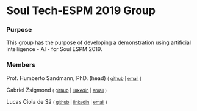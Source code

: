 # Soul Tech-ESPM 2019 Group

### Purpose

This group has the purpose of developing a demonstration using artificial intelligence - AI - for Soul ESPM 2019.

### Members

Prof. Humberto Sandmann, PhD. (head)
<small>(
[github](https://hsandmann.github.io/) |
[email](mailto:humberto.sandmann@espm.br)
)</small>

Gabriel Zsigmond
<small>(
[github](https://github.com/gzsig) |
[linkedin](https://www.linkedin.com/in/gzsig/) |
[email](mailto:gaazsig@gmail.com)
)</small>

Lucas Ciola de Sá
<small>(
[github](https://github.com/Lucas-CSa) |
[linkedin](https://www.linkedin.com/in/lucas-ciola-de-s%C3%A1-ba0426179/) |
[email](mailto:lucas.cisa19@gmail.com)
)</small>



